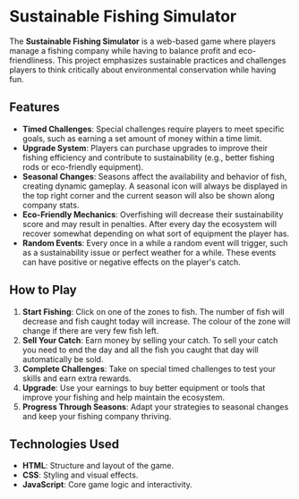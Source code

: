 # Sustainable Fishing Simulator
The **Sustainable Fishing Simulator** is a web-based game where players manage a fishing company while having to balance profit and eco-friendliness. This project emphasizes sustainable practices and challenges players to think critically about environmental conservation while having fun.

## Features
- **Timed Challenges**: Special challenges require players to meet specific goals, such as earning a set amount of money within a time limit.
- **Upgrade System**: Players can purchase upgrades to improve their fishing efficiency and contribute to sustainability (e.g., better fishing rods or eco-friendly equipment).
- **Seasonal Changes**: Seasons affect the availability and behavior of fish, creating dynamic gameplay. A seasonal icon will always be displayed in the top right corner and the current season will also be shown along company stats.
- **Eco-Friendly Mechanics**: Overfishing will decrease their sustainability score and may result in penalties. After every day the ecosystem will recover somewhat depending on what sort of equipment the player has.
- **Random Events**: Every once in a while a random event will trigger, such as a sustainability issue or perfect weather for a while. These events can have positive or negative effects on the player's catch.

## How to Play
1. **Start Fishing**: Click on one of the zones to fish. The number of fish will decrease and fish caught today will increase. The colour of the zone will change if there are very few fish left.
2. **Sell Your Catch**: Earn money by selling your catch. To sell your catch you need to end the day and all the fish you caught that day will automatically be sold.
3. **Complete Challenges**: Take on special timed challenges to test your skills and earn extra rewards.
4. **Upgrade**: Use your earnings to buy better equipment or tools that improve your fishing and help maintain the ecosystem.
5. **Progress Through Seasons**: Adapt your strategies to seasonal changes and keep your fishing company thriving.

## Technologies Used
- **HTML**: Structure and layout of the game.
- **CSS**: Styling and visual effects.
- **JavaScript**: Core game logic and interactivity.
